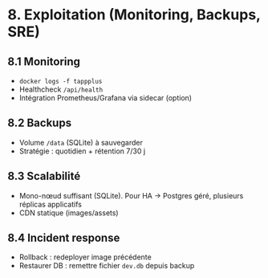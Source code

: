 # 8. Exploitation (Monitoring, Backups, SRE)

## 8.1 Monitoring
- `docker logs -f tappplus`
- Healthcheck `/api/health`
- Intégration Prometheus/Grafana via sidecar (option)

## 8.2 Backups
- Volume `/data` (SQLite) à sauvegarder
- Stratégie : quotidien + rétention 7/30 j

## 8.3 Scalabilité
- Mono-nœud suffisant (SQLite). Pour HA → Postgres géré, plusieurs réplicas applicatifs
- CDN statique (images/assets)

## 8.4 Incident response
- Rollback : redeployer image précédente
- Restaurer DB : remettre fichier `dev.db` depuis backup
